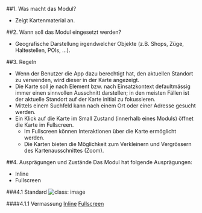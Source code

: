 ##1. Was macht das Modul?
*   Zeigt Kartenmaterial an.

##2. Wann soll das Modul eingesetzt werden?
*   Geografische Darstellung irgendwelcher Objekte (z.B. Shops, Züge, Haltestellen, POIs, ...).

##3. Regeln
*   Wenn der Benutzer die App dazu berechtigt hat, den aktuellen Standort zu verwenden, wird dieser in der Karte angezeigt.
*   Die Karte soll je nach Element bzw. nach Einsatzkontext defaultmässig immer einen sinnvollen Ausschnitt darstellen; in den meisten Fällen ist der aktuelle Standort auf der Karte initial zu fokussieren.
*   Mittels einem Suchfeld kann nach einem Ort oder einer Adresse gesucht werden.
*   Ein Klick auf die Karte im Small Zustand (innerhalb eines Moduls) öffnet die Karte im Fullscreen.
    *   Im Fullscreen können Interaktionen über die Karte ermöglicht werden.
    *   Die Karten bieten die Möglichkeit zum Verkleinern und Vergrössern des Kartenausschnittes (Zoom).

##4. Ausprägungen und Zustände
Das Modul hat folgende Ausprägungen:
*   Inline
*   Fullscreen

###4.1 Standard
![](https://raw.githubusercontent.com/sbb-design-systems/mdsd/master/modules/13-map/images/MM13_Karte.png 'class: image')

####4.1.1 Vermassung
[Inline](https://sbb.invisionapp.com/d/main#/console/14051805/322943572/inspect)
[Fullscreen](https://sbb.invisionapp.com/d/main#/console/14051805/322943573/inspect)